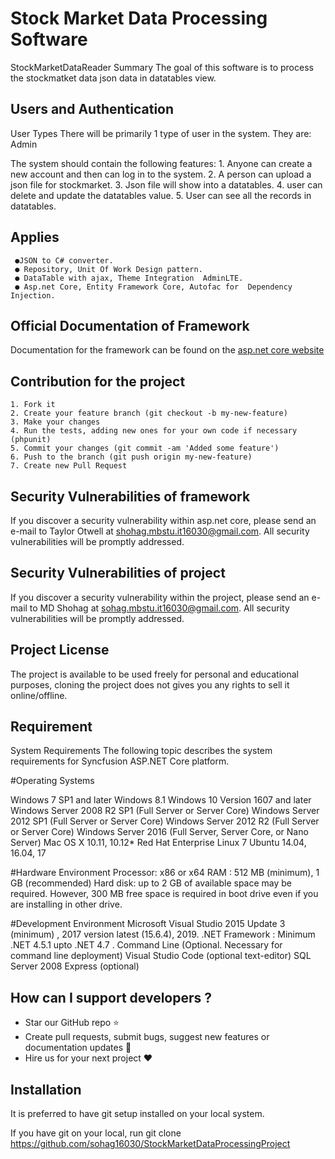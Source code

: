 # Stock Market Data Processing Software 

StockMarketDataReader Summary The goal of this software is to process the stockmatket data json data in datatables view.

## Users and Authentication

User Types There will be primarily 1 type of user in the system. They are: Admin

The system should contain the following features:
    1. Anyone can create a new account and then can log in to the system. 
	2. A person can upload a json file for stockmarket.
	3. Json file will show into a datatables. 
	4. user can delete and update the datatables value. 
	5. User can see all the records in datatables.
## Applies 
     ●JSON to C# converter.
	 ● Repository, Unit Of Work Design pattern.
     ● DataTable with ajax, Theme Integration  AdminLTE. 
     ● Asp.net Core, Entity Framework Core, Autofac for  Dependency Injection.

## Official Documentation of Framework

Documentation for the framework can be found on the 
[asp.net core  website](https://docs.microsoft.com/en-us/aspnet/core/getting-started/?view=aspnetcore-5.0&tabs=windows)

## Contribution for the project

    1. Fork it
    2. Create your feature branch (git checkout -b my-new-feature)
    3. Make your changes
    4. Run the tests, adding new ones for your own code if necessary (phpunit)
    5. Commit your changes (git commit -am 'Added some feature')
    6. Push to the branch (git push origin my-new-feature)
    7. Create new Pull Request


## Security Vulnerabilities of framework

If you discover a security vulnerability within asp.net core, please send an e-mail to Taylor Otwell at shohag.mbstu.it16030@gmail.com. All security vulnerabilities will be promptly addressed.

## Security Vulnerabilities of project

If you discover a security vulnerability within the project, please send an e-mail to MD Shohag at sohag.mbstu.it16030@gmail.com. All security vulnerabilities will be promptly addressed.


## Project License

The project is available to be used freely for personal and educational purposes, cloning the project does not gives you any rights to sell it online/offline.

## Requirement
System Requirements
The following topic describes the system requirements for Syncfusion ASP.NET Core platform.

#Operating Systems

Windows 7 SP1 and later
Windows 8.1
Windows 10 Version 1607 and later
Windows Server 2008 R2 SP1 (Full Server or Server Core)
Windows Server 2012 SP1 (Full Server or Server Core)
Windows Server 2012 R2 (Full Server or Server Core)
Windows Server 2016 (Full Server, Server Core, or Nano Server)
Mac OS X 10.11, 10.12*
Red Hat Enterprise Linux 7
Ubuntu 14.04, 16.04, 17

#Hardware Environment
Processor: x86 or x64
RAM : 512 MB (minimum), 1 GB (recommended)
Hard disk: up to 2 GB of available space may be required. However, 300 MB free space is required in boot drive even if you are installing in other drive.

#Development Environment
Microsoft Visual Studio 2015 Update 3 (minimum) , 2017 version latest (15.6.4), 2019.
.NET Framework : Minimum .NET 4.5.1 upto .NET 4.7 .
Command Line (Optional. Necessary for command line deployment)
Visual Studio Code (optional text-editor)
SQL Server 2008 Express (optional)

## How can I support developers ?
* Star our GitHub repo :star:
* Create pull requests, submit bugs, suggest new features or documentation updates :wrench:
* Hire us for your next project :heart:

## Installation

It is preferred to have git setup installed on your local system.

If you have git on your local, run git clone https://github.com/sohag16030/StockMarketDataProcessingProject

